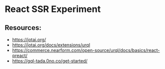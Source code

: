 # React SSR Experiment

## Resources:

- <https://jotai.org/>
- <https://jotai.org/docs/extensions/urql>
- <https://commerce.nearform.com/open-source/urql/docs/basics/react-preact/>
- <https://gql-tada.0no.co/get-started/>
